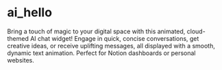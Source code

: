 # ai_hello
Bring a touch of magic to your digital space with this animated, cloud-themed AI chat widget! Engage in quick, concise conversations, get creative ideas, or receive uplifting messages, all displayed with a smooth, dynamic text animation. Perfect for Notion dashboards or personal websites.
